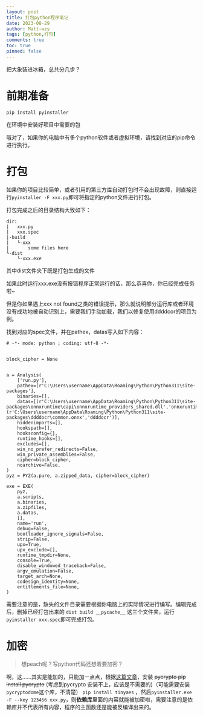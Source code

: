 ```yaml
---
layout: post
title: 打包python程序笔记
date: 2023-08-29
author: Matt-wzy
tags: [python,打包]
comments: true
toc: true
pinned: false
---
```




<!-- more -->

把大象装进冰箱，总共分几步？

<!-- more -->

# 前期准备

`pip install pyinstaller`

在环境中安装好项目中需要的包

哦对了，如果你的电脑中有多个python软件或者虚拟环境，请找到对应的pip命令进行执行。

# 打包

如果你的项目比较简单，或者引用的第三方库自动打包时不会出现故障，则直接运行`pyinstaller -F xxx.py`即可将指定的python文件进行打包。

打包完成之后的目录结构大致如下：

```
dir:
|	xxx.py
|	xxx.spec
|-build
|	└-xxx
|		some files here
└-dist
	└-xxx.exe
```

其中dist文件夹下既是打包生成的文件

如果此时运行xxx.exe没有报错程序正常运行的话，那么恭喜你，你已经完成任务啦~

但是你如果遇上xxx not found之类的错误提示，那么就说明部分运行库或者环境没有成功地被自动识别上，需要我们手动加载，我们以修复使用ddddcor的项目为例。

找到对应的spec文件，并在pathex，datas写入如下内容：

```
# -*- mode: python ; coding: utf-8 -*-


block_cipher = None


a = Analysis(
    ['run.py'],
    pathex=[r'C:\Users\username\AppData\Roaming\Python\Python311\site-packages'],
    binaries=[],
    datas=[(r'C:\Users\username\AppData\Roaming\Python\Python311\site-packages\onnxruntime\capi\onnxruntime_providers_shared.dll','onnxruntime\\capi'),(r'C:\Users\username\AppData\Roaming\Python\Python311\site-packages\ddddocr\common.onnx','ddddocr')],
    hiddenimports=[],
    hookspath=[],
    hooksconfig={},
    runtime_hooks=[],
    excludes=[],
    win_no_prefer_redirects=False,
    win_private_assemblies=False,
    cipher=block_cipher,
    noarchive=False,
)
pyz = PYZ(a.pure, a.zipped_data, cipher=block_cipher)

exe = EXE(
    pyz,
    a.scripts,
    a.binaries,
    a.zipfiles,
    a.datas,
    [],
    name='run',
    debug=False,
    bootloader_ignore_signals=False,
    strip=False,
    upx=True,
    upx_exclude=[],
    runtime_tmpdir=None,
    console=True,
    disable_windowed_traceback=False,
    argv_emulation=False,
    target_arch=None,
    codesign_identity=None,
    entitlements_file=None,
)

```

需要注意的是，缺失的文件目录需要根据你电脑上的实际情况进行编写。编辑完成后，删掉已经打包出来的 `dist build __pycache__` 这三个文件夹，运行`pyinstaller xxx.spec`即可完成打包。

# 加密

> 想peach呢？写python代码还想着要加密？

啊，这……其实是能加的，只能加一点点，根据[这篇文章](https://zhuanlan.zhihu.com/p/109266820)，安装  ~~pycrypto pip install pycrypto~~  (考虑到pycrypto 安装不上，应该是不需要的)（可能需要安装`pycryptodome`这个库，不清楚） `pip install tinyaes` ，然后`pyinstaller.exe -F --key 123456 xxx.py`，则**依赖库**里面的内容就能被加密啦，需要注意的是依赖库并不代表所有内容，程序的主函数还是能被反编译出来的。








